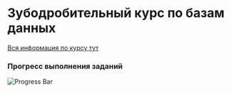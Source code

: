 # Зубодробительный курс по базам данных

[Вся информация по курсу тут](https://mirage-millennium-327.notion.site/1702b09c4b8b80daa7ceda5991cd02cd?pvs=4)

### Прогресс выполнения заданий
![Progress Bar](https://progress-bar.xyz/0?title=0+из+0)
